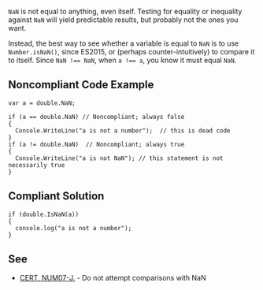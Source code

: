 
`NaN` is not equal to anything, even itself. Testing for equality or inequality against `NaN` will yield predictable results, but probably not the ones you want.

Instead, the best way to see whether a variable is equal to `NaN` is to use `Number.isNaN()`, since ES2015, or (perhaps counter-intuitively) to compare it to itself. Since `NaN !== NaN`, when `a !== a`, you know it must equal `NaN`.

## Noncompliant Code Example


    var a = double.NaN;
    
    if (a == double.NaN) // Noncompliant; always false
    {
      Console.WriteLine("a is not a number");  // this is dead code
    }
    if (a != double.NaN)  // Noncompliant; always true
    {
      Console.WriteLine("a is not NaN"); // this statement is not necessarily true
    }


## Compliant Solution


    if (double.IsNaN(a))
    {
      console.log("a is not a number");
    }


## See

- [CERT, NUM07-J.](https://wiki.sei.cmu.edu/confluence/x/wzdGBQ) - Do not attempt comparisons with NaN

